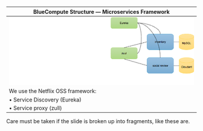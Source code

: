 <!-- .slide: data-background="resources/footer-page.png" data-background-size="contain" data-background-position="bottom"  -->

|BlueCompute Structure — Microservices Framework|
|------------------------------------------------------|
|<img class="plain" src="resources/13-netflix-oss.png" height="100%" width="100%" />|
|We use the Netflix OSS framework:|
|• Service Discovery (Eureka)|
|• Service proxy (zull)|


<aside class="notes">
  <p>
    Care must be taken if the slide is broken up into fragments, like these are.
  </p>
</aside>
